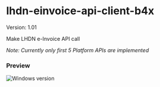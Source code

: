 # lhdn-einvoice-api-client-b4x
 
Version: 1.01

Make LHDN e-Invoice API call

*Note: Currently only first 5 Platform APIs are implemented*

### Preview
![Windows version](https://raw.githubusercontent.com/pyhoon/lhdn-einvoice-api-client-b4x/main/lhdn-einvoice-api-client-1.png)
